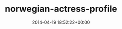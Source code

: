 ---
title:		"norwegian-actress-profile"
type:		"photos"
mediatype:		"upload"
description:		"TBC"
date:		"2014-04-19 18:52:22+00:00"
album:		"people"
filename:		"norwegian-actress-profile.md"
series:		""
cl_public_id:		"people/norwegian-actress-profile"
cl_version:		1497005500
format:		"tiff"
bytes:		1996236
width:		961
height:		1440
colours:
- "#1E3118"
- "#362419"
- "#78513C"
- "#C0866C"
- "#211105"
- "#2D351F"
- "#302618"
- "#767788"
- "#AAB1C8"
- "#C38D87"
- "#322D2A"
- "#7A6A67"
- "#C7A3A0"
- "#2B2A2F"
exposure_mode:		"Auto"
program:		"Program AE"
aperture:		"2.8"
focal_length:		"200.0 mm"
iso:		"640"
shutter_speed:		"1/1600"
metering:		"Spot"
flash:		"Off, Did not fire"
white_balance:		"Custom"
colour_temp:		"4100"
has_crop:		"false"
orientation:		"Horizontal (normal)"
camera_model:		"NIKON D800"
lens_info:		"70-200mm f/2.8"
artist:		"No artist info"
x_resolution:		"300"
y_resolution:		"300"
---